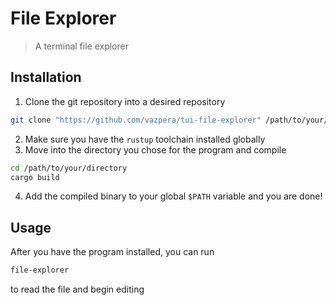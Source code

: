 # File Explorer
> A terminal file explorer
## Installation
1. Clone the git repository into a desired repository
```sh
git clone "https://github.com/vazpera/tui-file-explorer" /path/to/your/directory
```
2. Make sure you have the `rustup` toolchain installed  globally
3. Move into the directory you chose for the program and compile
```sh
cd /path/to/your/directory
cargo build
```
4. Add the compiled binary to your global `$PATH` variable and you are done!
## Usage
After you have the program installed, you can run
```sh
file-explorer
```
to read the file and begin editing

